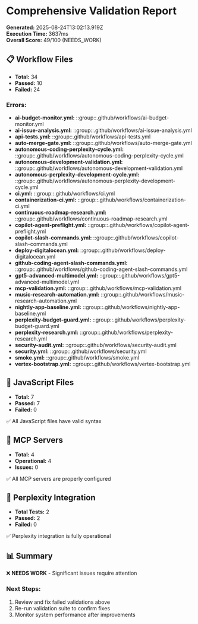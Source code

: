 # Comprehensive Validation Report

**Generated:** 2025-08-24T13:02:13.919Z  
**Execution Time:** 3637ms  
**Overall Score:** 49/100 (NEEDS_WORK)

## 📋 Workflow Files
- **Total:** 34
- **Passed:** 10
- **Failed:** 24

### Errors:
- **ai-budget-monitor.yml:** ::group::.github/workflows/ai-budget-monitor.yml
- **ai-issue-analysis.yml:** ::group::.github/workflows/ai-issue-analysis.yml
- **api-tests.yml:** ::group::.github/workflows/api-tests.yml
- **auto-merge-gate.yml:** ::group::.github/workflows/auto-merge-gate.yml
- **autonomous-coding-perplexity-cycle.yml:** ::group::.github/workflows/autonomous-coding-perplexity-cycle.yml
- **autonomous-development-validation.yml:** ::group::.github/workflows/autonomous-development-validation.yml
- **autonomous-perplexity-development-cycle.yml:** ::group::.github/workflows/autonomous-perplexity-development-cycle.yml
- **ci.yml:** ::group::.github/workflows/ci.yml
- **containerization-ci.yml:** ::group::.github/workflows/containerization-ci.yml
- **continuous-roadmap-research.yml:** ::group::.github/workflows/continuous-roadmap-research.yml
- **copilot-agent-preflight.yml:** ::group::.github/workflows/copilot-agent-preflight.yml
- **copilot-slash-commands.yml:** ::group::.github/workflows/copilot-slash-commands.yml
- **deploy-digitalocean.yml:** ::group::.github/workflows/deploy-digitalocean.yml
- **github-coding-agent-slash-commands.yml:** ::group::.github/workflows/github-coding-agent-slash-commands.yml
- **gpt5-advanced-multimodel.yml:** ::group::.github/workflows/gpt5-advanced-multimodel.yml
- **mcp-validation.yml:** ::group::.github/workflows/mcp-validation.yml
- **music-research-automation.yml:** ::group::.github/workflows/music-research-automation.yml
- **nightly-app-baseline.yml:** ::group::.github/workflows/nightly-app-baseline.yml
- **perplexity-budget-guard.yml:** ::group::.github/workflows/perplexity-budget-guard.yml
- **perplexity-research.yml:** ::group::.github/workflows/perplexity-research.yml
- **security-audit.yml:** ::group::.github/workflows/security-audit.yml
- **security.yml:** ::group::.github/workflows/security.yml
- **smoke.yml:** ::group::.github/workflows/smoke.yml
- **vertex-bootstrap.yml:** ::group::.github/workflows/vertex-bootstrap.yml

## 🔧 JavaScript Files
- **Total:** 7
- **Passed:** 7
- **Failed:** 0

✅ All JavaScript files have valid syntax

## 🔌 MCP Servers
- **Total:** 4
- **Operational:** 4
- **Issues:** 0

✅ All MCP servers are properly configured

## 🧠 Perplexity Integration
- **Total Tests:** 2
- **Passed:** 2
- **Failed:** 0

✅ Perplexity integration is fully operational

## 📊 Summary

❌ **NEEDS WORK** - Significant issues require attention

### Next Steps:
1. Review and fix failed validations above
2. Re-run validation suite to confirm fixes
3. Monitor system performance after improvements
